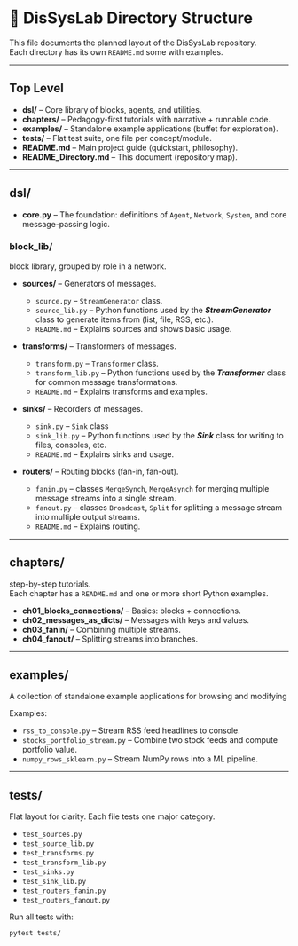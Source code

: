 # 📂 DisSysLab Directory Structure

This file documents the planned layout of the DisSysLab repository.  
Each directory has its own `README.md` some with examples.

---

## Top Level
- **dsl/** – Core library of blocks, agents, and utilities.
- **chapters/** – Pedagogy-first tutorials with narrative + runnable code.
- **examples/** – Standalone example applications (buffet for exploration).
- **tests/** – Flat test suite, one file per concept/module.
- **README.md** – Main project guide (quickstart, philosophy).
- **README_Directory.md** – This document (repository map).

---

## dsl/
- **core.py** – The foundation: definitions of `Agent`, `Network`, `System`, and core message-passing logic.

### block_lib/
block library, grouped by role in a network.  

- **sources/** – Generators of messages.  
  - `source.py` – `StreamGenerator` class.  
  - `source_lib.py` – Python functions used by the ***StreamGenerator*** class to 
  generate items from (list, file, RSS, etc.).  
  - `README.md` – Explains sources and shows basic usage.  

- **transforms/** – Transformers of messages.  
  - `transform.py` – `Transformer` class.  
  - `transform_lib.py` – Python functions used by the ***Transformer*** class for common message transformations.
  - `README.md` – Explains transforms and examples.  

- **sinks/** – Recorders of messages.  
  - `sink.py` – `Sink` class 
  - `sink_lib.py` – Python functions used by the ***Sink*** class for writing to files, consoles, etc.
  - `README.md` – Explains sinks and usage.  

- **routers/** – Routing blocks (fan-in, fan-out).  
  - `fanin.py` – classes `MergeSynch`, `MergeAsynch`  for merging multiple message streams into a single stream.
  - `fanout.py` – classes `Broadcast`, `Split` for splitting a message stream into multiple output streams.
  - `README.md` – Explains routing.  

---

## chapters/
step-by-step tutorials.  
Each chapter has a `README.md` and one or more short Python examples.

- **ch01_blocks_connections/** – Basics: blocks + connections.  
- **ch02_messages_as_dicts/** – Messages with keys and values.  
- **ch03_fanin/** – Combining multiple streams.  
- **ch04_fanout/** – Splitting streams into branches.  

---

## examples/
A collection of standalone example applications for browsing and modifying 

Examples:  
- `rss_to_console.py` – Stream RSS feed headlines to console.  
- `stocks_portfolio_stream.py` – Combine two stock feeds and compute portfolio value.  
- `numpy_rows_sklearn.py` – Stream NumPy rows into a ML pipeline.  

---

## tests/
Flat layout for clarity. Each file tests one major category.

- `test_sources.py`  
- `test_source_lib.py`
- `test_transforms.py` 
- `test_transform_lib.py` 
- `test_sinks.py`
- `test_sink_lib.py`
- `test_routers_fanin.py`  
- `test_routers_fanout.py`  

Run all tests with:

```bash
pytest tests/
